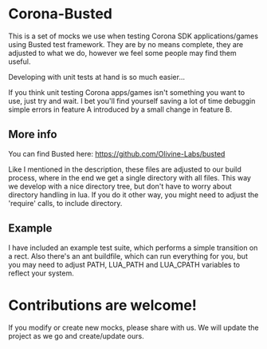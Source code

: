 # Corona-Busted

This is a set of mocks we use when testing Corona SDK applications/games using Busted test framework.
They are by no means complete, they are adjusted to what we do, however we feel some people may find them useful.

Developing with unit tests at hand is so much easier...

If you think unit testing Corona apps/games isn't something you want to use, just try and wait.
I bet you'll find yourself saving a lot of time debuggin simple errors in feature A introduced by a small change in feature B.

## More info

You can find Busted here: https://github.com/Olivine-Labs/busted

Like I mentioned in the description, these files are adjusted to our build process, where in the end we get a single directory with all files.
This way we develop with a nice directory tree, but don't have to worry about directory handling in lua.
If you do it other way, you might need to adjust the 'require' calls, to include directory.

## Example

I have included an example test suite, which performs a simple transition on a rect.
Also there's an ant buildfile, which can run everything for you, but you may need to adjust PATH, LUA_PATH and LUA_CPATH variables to reflect your system.

# Contributions are welcome!

If you modify or create new mocks, please share with us. We will update the project as we go and create/update ours.
